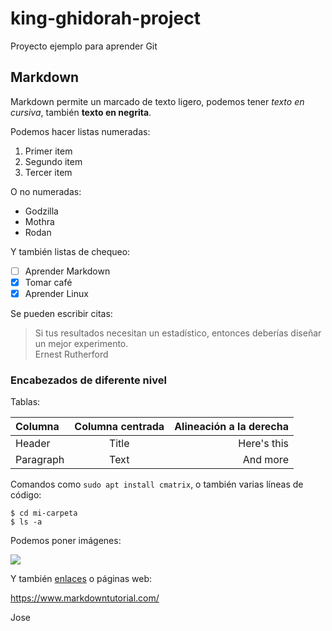 # king-ghidorah-project
Proyecto ejemplo para aprender Git

## Markdown

Markdown permite un marcado de texto ligero, podemos tener *texto en cursiva*, también
**texto en negrita**.

Podemos hacer listas numeradas:

1. Primer item
2. Segundo item
3. Tercer item

O no numeradas:

- Godzilla
- Mothra
- Rodan

Y también listas de chequeo:

- [ ] Aprender Markdown
- [x] Tomar café
- [x] Aprender Linux

Se pueden escribir citas:
> Si tus resultados necesitan un estadístico, entonces deberías diseñar un mejor experimento.  
> Ernest Rutherford

### Encabezados de diferente nivel

Tablas:

| Columna     | Columna centrada | Alineación a la derecha |
| :---        |       :----:     |                    ---: |
| Header      | Title            | Here's this             |
| Paragraph   | Text             | And more                |

Comandos como `sudo apt install cmatrix`, o también varias líneas de código:

```
$ cd mi-carpeta
$ ls -a
```

Podemos poner imágenes:

![](https://upload.wikimedia.org/wikipedia/commons/8/8f/%D2%90%D0%BE%D0%B4%D0%B7%D1%96%D0%BB%D0%BB%D0%B0_%D0%BF%D1%80%D0%BE%D1%82%D0%B8_%D0%9C%D0%BE%D0%BD%D1%81%D1%82%D1%80%D0%B0_%D0%97%D0%B5%D1%80%D0%BE_%28cropped%29.png)

Y también [enlaces](https://www.markdownguide.org/) o páginas web:

<https://www.markdowntutorial.com/>

Jose
